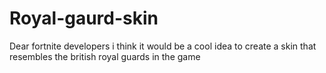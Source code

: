 # Royal-gaurd-skin
Dear fortnite developers i think it would be a cool idea to create a skin that resembles the british royal guards in the game
